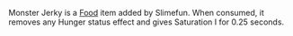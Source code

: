 Monster Jerky is a [Food](https://github.com/TheBusyBiscuit/Slimefun4/wiki/Food) item added by Slimefun. When consumed, it removes any Hunger status effect and gives Saturation I for 0.25 seconds.

